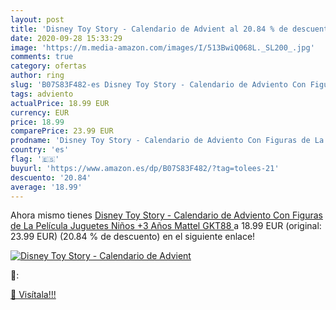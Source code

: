 ```yaml
---
layout: post
title: 'Disney Toy Story - Calendario de Advient al 20.84 % de descuento'
date: 2020-09-28 15:33:29
image: 'https://m.media-amazon.com/images/I/513BwiQ068L._SL200_.jpg'
comments: true
category: ofertas
author: ring
slug: 'B07S83F482-es Disney Toy Story - Calendario de Adviento Con Figuras de...'
tags: adviento
actualPrice: 18.99 EUR
currency: EUR
price: 18.99
comparePrice: 23.99 EUR
prodname: 'Disney Toy Story - Calendario de Adviento Con Figuras de La Película  Juguetes Niños +3 Años  Mattel GKT88 '
country: 'es'
flag: '🇪🇸'
buyurl: 'https://www.amazon.es/dp/B07S83F482/?tag=tolees-21'
descuento: '20.84'
average: '18.99'
---
```


Ahora mismo tienes [Disney Toy Story - Calendario de Adviento Con Figuras de La Película  Juguetes Niños +3 Años  Mattel GKT88 ](https://www.amazon.es/dp/B07S83F482/?tag=tolees-21) a 18.99 EUR (original: 23.99 EUR) (20.84 %  de descuento) en el siguiente enlace!

[![Disney Toy Story - Calendario de Advient](https://m.media-amazon.com/images/I/513BwiQ068L._SL200_.jpg)](https://www.amazon.es/dp/B07S83F482/?tag=tolees-21)

🔎:


[🛒 Visítala!!!](https://www.amazon.es/dp/B07S83F482/?tag=tolees-21)
